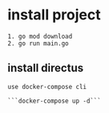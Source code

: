 # install project
    1. go mod download
    2. go run main.go

## install directus
    use docker-compose cli

    ```docker-compose up -d```

